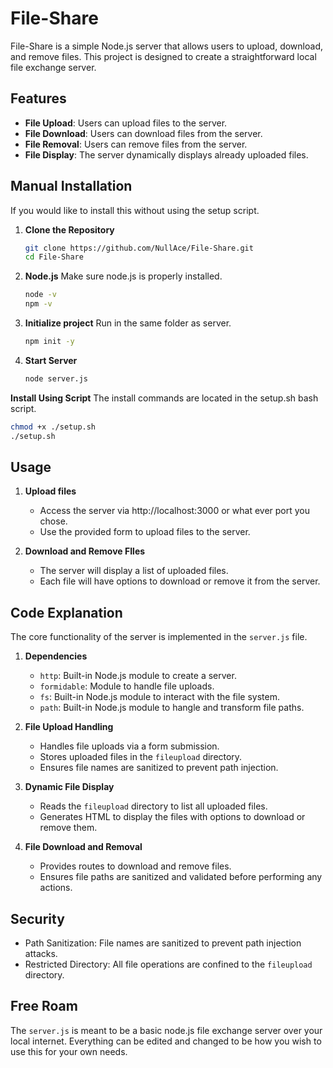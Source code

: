 # File-Share

File-Share is a simple Node.js server that allows users to upload, download, and remove files. This project is designed to create a straightforward local file exchange server.

## Features

- **File Upload**: Users can upload files to the server.
- **File Download**: Users can download files from the server.
- **File Removal**: Users can remove files from the server.
- **File Display**: The server dynamically displays already uploaded files.

## Manual Installation
If you would like to install this without using the setup script.

1. **Clone the Repository**
   ```bash
   git clone https://github.com/NullAce/File-Share.git
   cd File-Share
   ```
   
2. **Node.js**
   Make sure node.js is properly installed.
   ```bash
   node -v
   npm -v
   ```

4. **Initialize project**
   Run in the same folder as server.
   ```bash
   npm init -y
   ```

5. **Start Server**
   ```bash
   node server.js
   ```
   
**Install Using Script**
The install commands are located in the setup.sh bash script.
```bash
chmod +x ./setup.sh
./setup.sh
```

## Usage

1. **Upload files**

   - Access the server via http://localhost:3000 or what ever port you chose.
   - Use the provided form to upload files to the server.

2. **Download and Remove FIles**

   - The server will display a list of uploaded files.
   - Each file will have options to download or remove it from the server.

## Code Explanation
The core functionality of the server is implemented in the `server.js` file.

1. **Dependencies**
   - `http`: Built-in Node.js module to create a server.
   - `formidable`: Module to handle file uploads.
   - `fs`: Built-in Node.js module to interact with the file system.
   - `path`: Built-in Node.js module to hangle and transform file paths.

2. **File Upload Handling**

   - Handles file uploads via a form submission.
   - Stores uploaded files in the `fileupload` directory.
   - Ensures file names are sanitized to prevent path injection.

3. **Dynamic File Display**

   - Reads the `fileupload` directory to list all uploaded files.
   - Generates HTML to display the files with options to download or remove them.

4. **File Download and Removal**

   - Provides routes to download and remove files.
   - Ensures file paths are sanitized and validated before performing any actions.

## Security
- Path Sanitization: File names are sanitized to prevent path injection attacks.
- Restricted Directory: All file operations are confined to the `fileupload` directory.

## Free Roam
The `server.js` is meant to be a basic node.js file exchange server over your local internet. Everything can be edited and changed to be how you wish to use this for your own needs.
